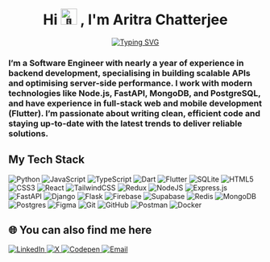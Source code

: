 <h1 align="center"> Hi <picture>
  <source srcset="https://fonts.gstatic.com/s/e/notoemoji/latest/1f44b/512.webp" type="image/webp">
  <img src="https://fonts.gstatic.com/s/e/notoemoji/latest/1f44b/512.gif" alt="👋" width="32" height="32">
</picture>, I'm Aritra Chatterjee </h1>
<p align="center">
  <a href="https://git.io/typing-svg"><img src="https://readme-typing-svg.demolab.com?font=Fira+Code&pause=1000&center=true&vCenter=true&lines=Software+Engineer;Full-Stack+Developer;Flutter+Developer" alt="Typing SVG" /></a>
</p>

<h3>I’m a Software Engineer with nearly a year of experience in backend development, specialising in building scalable APIs and optimising server-side performance. I work with modern technologies like Node.js, FastAPI, MongoDB, and PostgreSQL, and have experience in full-stack web and mobile development (Flutter). I’m passionate about writing clean, efficient code and staying up-to-date with the latest trends to deliver reliable solutions.</h3>

## My Tech Stack
   <p align="left">
     <img src="https://img.shields.io/badge/python-3670A0?style=for-the-badge&logo=python&logoColor=ffdd54" alt="Python">
     <img src="https://img.shields.io/badge/javascript-%23323330.svg?style=for-the-badge&logo=javascript&logoColor=%23F7DF1E" alt="JavaScript">
     <img src="https://img.shields.io/badge/typescript-%23007ACC.svg?style=for-the-badge&logo=typescript&logoColor=white" alt="TypeScript">
     <img src="https://img.shields.io/badge/dart-%230175C2.svg?style=for-the-badge&logo=dart&logoColor=white" alt="Dart">
     <img src="https://img.shields.io/badge/Flutter-%2302569B.svg?style=for-the-badge&logo=Flutter&logoColor=white" alt="Flutter">
     <img src="https://img.shields.io/badge/sqlite-%2307405e.svg?style=for-the-badge&logo=sqlite&logoColor=white" alt="SQLite">
     <img src="https://img.shields.io/badge/html5-%23E34F26.svg?style=for-the-badge&amp;logo=html5&amp;logoColor=white" alt="HTML5">
     <img src="https://img.shields.io/badge/css3-%231572B6.svg?style=for-the-badge&logo=css3&logoColor=white" alt="CSS3">
     <img src="https://img.shields.io/badge/react-%2320232a.svg?style=for-the-badge&amp;logo=react&amp;logoColor=%2361DAFB" alt="React">
     <img src="https://img.shields.io/badge/tailwindcss-%2338B2AC.svg?style=for-the-badge&amp;logo=tailwind-css&amp;logoColor=white" alt="TailwindCSS">
     <img src="https://img.shields.io/badge/redux-%23593d88.svg?style=for-the-badge&amp;logo=redux&amp;logoColor=white" alt="Redux">
     <img src="https://img.shields.io/badge/node.js-6DA55F?style=for-the-badge&logo=node.js&logoColor=white" alt="NodeJS">
     <img src="https://img.shields.io/badge/express.js-%23404d59.svg?style=for-the-badge&logo=express&logoColor=%2361DAFB" alt="Express.js">
     <img src="https://img.shields.io/badge/FastAPI-005571?style=for-the-badge&logo=fastapi" alt="FastAPI">
     <img src="https://img.shields.io/badge/django-%23092E20.svg?style=for-the-badge&logo=django&logoColor=white" alt="Django">
     <img src="https://img.shields.io/badge/flask-%23000.svg?style=for-the-badge&logo=flask&logoColor=white" alt="Flask">
     <img src="https://img.shields.io/badge/firebase-a08021?style=for-the-badge&logo=firebase&logoColor=ffcd34" alt="Firebase">
     <img src="https://img.shields.io/badge/Supabase-3ECF8E?style=for-the-badge&logo=supabase&logoColor=white" alt="Supabase">
     <img src="https://img.shields.io/badge/redis-%23DD0031.svg?style=for-the-badge&amp;logo=redis&amp;logoColor=white" alt="Redis"> 
     <img src="https://img.shields.io/badge/MongoDB-%234ea94b.svg?style=for-the-badge&logo=mongodb&logoColor=white" alt="MongoDB">
     <img src="https://img.shields.io/badge/postgres-%23316192.svg?style=for-the-badge&logo=postgresql&logoColor=white" alt="Postgres">
     <img src="https://img.shields.io/badge/figma-%23F24E1E.svg?style=for-the-badge&logo=figma&logoColor=white" alt="Figma">
     <img src="https://img.shields.io/badge/git-%23F05033.svg?style=for-the-badge&amp;logo=git&amp;logoColor=white" alt="Git"> 
     <img src="https://img.shields.io/badge/github-%23121011.svg?style=for-the-badge&logo=github&logoColor=white" alt="GitHub">
     <img src="https://img.shields.io/badge/Postman-FF6C37?style=for-the-badge&amp;logo=postman&amp;logoColor=white" alt="Postman"> 
     <img src="https://img.shields.io/badge/docker-%230db7ed.svg?style=for-the-badge&amp;logo=docker&amp;logoColor=white" alt="Docker"> 
   </p>

## 🌐 You can also find me here
<p align="left">
  <a href="https://linkedin.com/in/aritra-c1" target="_blank">
  <img src="https://img.shields.io/badge/LinkedIn-%230077B5.svg?logo=linkedin&logoColor=white" alt="LinkedIn">
</a>
<a href="https://x.com/Aritra_C1" target="_blank">
  <img src="https://img.shields.io/badge/X-black.svg?logo=X&logoColor=white" alt="X">
</a>
<a href="https://codepen.io/AritraC1" target="_blank">
  <img src="https://img.shields.io/badge/Codepen-000000?logo=codepen&logoColor=white" alt="Codepen">
</a>
<a href="mailto:aritrach022@gmail.com">
  <img src="https://img.shields.io/badge/Email-D14836?logo=gmail&logoColor=white" alt="Email">
</a>
</p>
